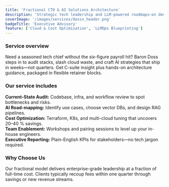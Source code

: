 ```yaml
---
title: 'Fractional CTO & AI Solutions Architecture'
description: 'Strategic tech leadership and LLM-powered roadmaps—on demand, without the full-time price tag.'
coverImage: '/images/services/dossx_header.png'
badgeTitle: 'Executive Advisory'
feature: ['Cloud & Cost Optimization', 'LLMOps Blueprinting']
---
```


### Service overview

Need a seasoned tech chief without the six-figure payroll hit? Baron Doss steps in to audit stacks, slash cloud waste, and craft AI strategies that ship in weeks—not quarters. Get C-suite insight plus hands-on architecture guidance, packaged in flexible retainer blocks.

### Our service includes

**Current-State Audit:** Codebase, infra, and workflow review to spot bottlenecks and risks.  
**AI Road-mapping:** Identify use cases, choose vector DBs, and design RAG pipelines.  
**Cost Optimization:** Terraform, K8s, and multi-cloud tuning that uncovers 20–40 % savings.  
**Team Enablement:** Workshops and pairing sessions to level up your in-house engineers.  
**Executive Reporting:** Plain-English KPIs for stakeholders—no tech jargon required.

### Why Choose Us

Our fractional model delivers enterprise-grade leadership at a fraction of full-time cost. Clients typically recoup fees within one quarter through savings or new revenue streams.
